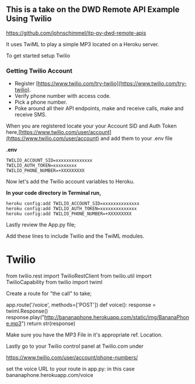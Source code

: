 ## This is a take on the DWD Remote API Example Using Twilio

https://github.com/johnschimmel/itp-py-dwd-remote-apis

It uses TwiML to play a simple MP3 located on a Heroku server.  

To get started setup Twilio

### Getting Twilio Account

* Register [https://www.twilio.com/try-twilio](https://www.twilio.com/try-twilio).
* Verify phone number with access code.
* Pick a phone number.
* Poke around all their API endpoints, make and receive calls, make and receive SMS.

When you are registered locate your your Account SID and Auth Token here,[https://www.twilio.com/user/account](https://www.twilio.com/user/account) and add them to your .env file

**.env**	

	TWILIO_ACCOUNT_SID=xxxxxxxxxxxxxx
	TWILIO_AUTH_TOKEN=xxxxxxxxx
	TWILIO_PHONE_NUMBER=+XXXXXXXXX

Now let's add the Twilio account variables to Heroku.

**In your code directory in Terminal run,**

	heroku config:add TWILIO_ACCOUNT_SID=xxxxxxxxxxxxxx
	heroku config:add TWILIO_AUTH_TOKEN=xxxxxxxxxxxxxx
	heroku config:add TWILIO_PHONE_NUMBER=+XXXXXXXXX

Lastly review the App.py file;

Add these lines to include Twilio and the TwiML modules.

# Twilio
from twilio.rest import TwilioRestClient
from twilio.util import TwilioCapability
from twilio import twiml

Create a route for "the call" to take;

app.route('/voice', methods=['POST'])
def voice():
    response = twiml.Response()
    response.play("http://bananaphone.herokuapp.com/static/img/BananaPhone.mp3")
    return str(response) 

Make sure you have the MP3 File in it's appropriate ref. Location.

Lastly go to your Twilio control panel at Twilio.com under

https://www.twilio.com/user/account/phone-numbers/

set the voice URL to your route in app.py: in this case bananaphone.herokuapp.com/voice

